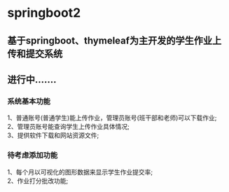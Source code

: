 # springboot2
## 基于springboot、thymeleaf为主开发的学生作业上传和提交系统
## 进行中.......
### 系统基本功能
1、普通账号(普通学生)能上传作业，管理员账号(班干部和老师)可以下载作业;  
2、管理员账号能查询学生上传作业具体情况;  
3、提供软件下载和网站资源文件;  

### 待考虑添加功能
1、每个月以可视化的图形数据来显示学生作业提交率;  
2、作业打分批改功能;  
